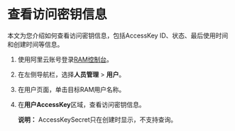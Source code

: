 # 查看访问密钥信息

本文为您介绍如何查看访问密钥信息，包括AccessKey ID、状态、最后使用时间和创建时间等信息。

1.  使用阿里云账号登录[RAM控制台](https://ram.console.aliyun.com/)。

2.  在左侧导航栏，选择**人员管理** \> **用户**。

3.  在用户页面，单击目标RAM用户名称。

4.  在**用户AccessKey**区域，查看访问密钥信息。

    **说明：** AccessKeySecret只在创建时显示，不支持查询。


